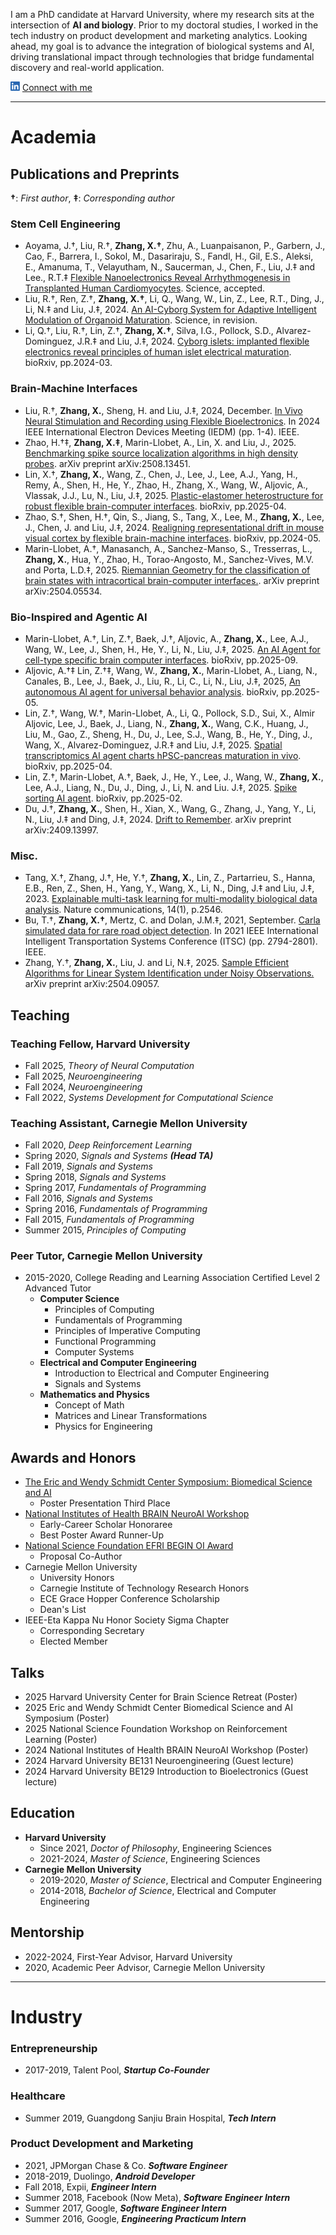 I am a PhD candidate at Harvard University, where my research sits at the intersection of **AI and biology**. Prior to my doctoral studies, I worked in the tech industry on product development and marketing analytics. Looking ahead, my goal is to advance the integration of biological systems and AI, driving translational impact through technologies that bridge fundamental discovery and real-world application.


[![LinkedIn](In-blue.png)](https://www.linkedin.com/in/xinhez/)  [Connect with me](https://www.linkedin.com/in/xinhez/)

* * *

# Academia

## Publications and Preprints

**&dagger;**: *First author*, **&Dagger;**: *Corresponding author*

### Stem Cell Engineering
- Aoyama, J.&dagger;, Liu, R.&dagger;, **Zhang, X.&dagger;**, Zhu, A., Luanpaisanon, P., Garbern, J., Cao, F., Barrera, I., Sokol, M., Dasariraju, S., Fandl, H., Gil, E.S., Aleksi, E., Amanuma, T., Velayutham, N., Saucerman, J., Chen, F., Liu, J.&Dagger; and Lee., R.T.&Dagger; [Flexible Nanoelectronics Reveal Arrhythmogenesis in Transplanted Human Cardiomyocytes](). Science, accepted.
- Liu, R.&dagger;, Ren, Z.&dagger;, **Zhang, X.&dagger;**, Li, Q., Wang, W., Lin, Z., Lee, R.T., Ding, J., Li, N.&Dagger; and Liu, J.&Dagger;, 2024. [An AI-Cyborg System for Adaptive Intelligent Modulation of Organoid Maturation](https://www.biorxiv.org/content/10.1101/2024.12.07.627355v1). Science, in revision.
- Li, Q.&dagger;, Liu, R.&dagger;, Lin, Z.&dagger;, **Zhang, X.&dagger;**, Silva, I.G., Pollock, S.D., Alvarez-Dominguez, J.R.&Dagger; and Liu, J.&Dagger;, 2024. [Cyborg islets: implanted flexible electronics reveal principles of human islet electrical maturation](https://www.biorxiv.org/content/10.1101/2024.03.18.585551v1). bioRxiv, pp.2024-03.

### Brain-Machine Interfaces
- Liu, R.&dagger;, **Zhang, X.**, Sheng, H. and Liu, J.&Dagger;, 2024, December. [In Vivo Neural Stimulation and Recording using Flexible Bioelectronics](https://ieeexplore.ieee.org/document/10873414). In 2024 IEEE International Electron Devices Meeting (IEDM) (pp. 1-4). IEEE.
- Zhao, H.&dagger;&Dagger;, **Zhang, X.&Dagger;**,  Marin-Llobet, A., Lin, X. and Liu, J., 2025. [Benchmarking spike source localization algorithms in high density probes](https://arxiv.org/abs/2508.13451). arXiv preprint arXiv:2508.13451.
- Lin, X.&dagger;, **Zhang, X.**, Wang, Z., Chen, J., Lee, J., Lee, A.J., Yang, H., Remy, A., Shen, H., He, Y., Zhao, H., Zhang, X., Wang, W., Aljovic, A., Vlassak, J.J., Lu, N., Liu, J.&Dagger;, 2025. [Plastic-elastomer heterostructure for robust flexible brain-computer interfaces](https://www.biorxiv.org/content/10.1101/2025.04.29.651325v1). bioRxiv, pp.2025-04.
- Zhao, S.&dagger;, Shen, H.&dagger;, Qin, S., Jiang, S., Tang, X., Lee, M., **Zhang, X.**, Lee, J., Chen, J. and Liu, J.&Dagger;, 2024. [Realigning representational drift in mouse visual cortex by flexible brain-machine interfaces](https://www.biorxiv.org/content/10.1101/2024.05.23.595627v1). bioRxiv, pp.2024-05.
- Marin-Llobet, A.&dagger;, Manasanch, A., Sanchez-Manso, S., Tresserras, L., **Zhang, X.**, Hua, Y., Zhao, H., Torao-Angosto, M., Sanchez-Vives, M.V. and Porta, L.D.&Dagger;, 2025. [Riemannian Geometry for the classification of brain states with intracortical brain-computer interfaces.](https://arxiv.org/abs/2504.05534). arXiv preprint arXiv:2504.05534.

### Bio-Inspired and Agentic AI
- Marin-Llobet, A.&dagger;, Lin, Z.&dagger;, Baek, J.&dagger;, Aljovic, A., **Zhang, X.**, Lee, A.J., Wang, W., Lee, J., Shen, H., He, Y., Li, N., Liu, J.&Dagger;, 2025. [An AI Agent for cell-type specific brain computer interfaces](https://www.biorxiv.org/content/10.1101/2025.09.11.675660v1). bioRxiv, pp.2025-09.
- Aljovic, A.&dagger;&Dagger;  Lin, Z.&dagger;&Dagger;, Wang, W., **Zhang, X.**, Marin-Llobet, A., Liang, N., Canales, B., Lee, J., Baek, J., Liu, R., Li, C., Li, N., Liu, J.&Dagger;, 2025, [An autonomous AI agent for universal behavior analysis](https://www.biorxiv.org/content/10.1101/2025.05.15.653585v1). bioRxiv, pp.2025-05.
- Lin, Z.&dagger;, Wang, W.&dagger;, Marin-Llobet, A., Li, Q., Pollock, S.D., Sui, X., Almir Aljovic, Lee, J., Baek, J., Liang, N., **Zhang, X.**, Wang, C.K., Huang, J., Liu, M., Gao, Z., Sheng, H., Du, J., Lee, S.J., Wang, B., He, Y., Ding, J., Wang, X., Alvarez-Dominguez, J.R.&Dagger; and Liu, J.&Dagger;, 2025. [Spatial transcriptomics AI agent charts hPSC-pancreas maturation in vivo](https://www.biorxiv.org/content/10.1101/2025.04.01.646731v1). bioRxiv, pp.2025-04.
- Lin, Z.&dagger;, Marin-Llobet, A.&dagger;, Baek, J., He, Y., Lee, J., Wang, W., **Zhang, X.**, Lee, A.J., Liang, N., Du, J., Ding, J., Li, N. and Liu. J.&Dagger;, 2025. [Spike sorting AI agent](https://www.biorxiv.org/content/10.1101/2025.02.11.637754v1). bioRxiv, pp.2025-02.
- Du, J.&dagger;, **Zhang, X.**, Shen, H., Xian, X., Wang, G., Zhang, J., Yang, Y., Li, N., Liu, J.&Dagger; and Ding, J.&Dagger;, 2024. [Drift to Remember](https://arxiv.org/abs/2409.13997v1). arXiv preprint arXiv:2409.13997.

### Misc.
- Tang, X.&dagger;, Zhang, J.&dagger;, He, Y.&dagger;, **Zhang, X.**, Lin, Z., Partarrieu, S., Hanna, E.B., Ren, Z., Shen, H., Yang, Y., Wang, X., Li, N., Ding, J.&Dagger; and Liu, J.&Dagger;, 2023. [Explainable multi-task learning for multi-modality biological data analysis](https://www.nature.com/articles/s41467-023-37477-x). Nature communications, 14(1), p.2546.
- Bu, T.&dagger;, **Zhang, X.&dagger;**, Mertz, C. and Dolan, J.M.&Dagger;, 2021, September. [Carla simulated data for rare road object detection](https://ieeexplore.ieee.org/document/9564932). In 2021 IEEE International Intelligent Transportation Systems Conference (ITSC) (pp. 2794-2801). IEEE.
- Zhang, Y.&dagger;, **Zhang, X.**, Liu, J. and Li, N.&Dagger;, 2025. [Sample Efficient Algorithms for Linear System Identification under Noisy Observations.](https://arxiv.org/abs/2504.09057) arXiv preprint arXiv:2504.09057.


## Teaching

### Teaching Fellow, Harvard University
- Fall 2025, *Theory of Neural Computation*
- Fall 2025, *Neuroengineering*
- Fall 2024, *Neuroengineering*
- Fall 2022, *Systems Development for Computational Science*

### Teaching Assistant, Carnegie Mellon University
- Fall 2020, *Deep Reinforcement Learning*
- Spring 2020, *Signals and Systems* ***(Head TA)***
- Fall 2019, *Signals and Systems*
- Spring 2018, *Signals and Systems*
- Spring 2017, *Fundamentals of Programming*
- Fall 2016, *Signals and Systems*
- Spring 2016, *Fundamentals of Programming*
- Fall 2015, *Fundamentals of Programming* 
- Summer 2015, *Principles of Computing*

### Peer Tutor,  Carnegie Mellon University
- 2015-2020, College Reading and Learning Association Certified Level 2 Advanced Tutor
  - **Computer Science**
    - Principles of Computing
    - Fundamentals of Programming
    - Principles of Imperative Computing
    - Functional Programming
    - Computer Systems
  - **Electrical and Computer Engineering**
    - Introduction to Electrical and Computer Engineering
    - Signals and Systems
  - **Mathematics and Physics**
    - Concept of Math
    - Matrices and Linear Transformations
    - Physics for Engineering


## Awards and Honors
- [The Eric and Wendy Schmidt Center Symposium: Biomedical Science and AI](https://www.ericandwendyschmidtcenter.org/symposia/ewsc-symposium-2025)
  - Poster Presentation Third Place
- [National Institutes of Health BRAIN NeuroAI Workshop](https://n4solutionsllc.com/brain-program-book/)
  - Early-Career Scholar Honoraree
  - Best Poster Award Runner-Up
- [National Science Foundation EFRI BEGIN OI Award](https://www.nsf.gov/awardsearch/showAward?AWD_ID=2422348&HistoricalAwards=false)
  - Proposal Co-Author
- Carnegie Mellon University
  - University Honors
  - Carnegie Institute of Technology Research Honors
  - ECE Grace Hopper Conference Scholarship
  - Dean's List
- IEEE-Eta Kappa Nu Honor Society Sigma Chapter
  - Corresponding Secretary 
  - Elected Member


## Talks
- 2025 Harvard University Center for Brain Science Retreat (Poster)
- 2025 Eric and Wendy Schmidt Center Biomedical Science and AI Symposium (Poster)
- 2025 National Science Foundation Workshop on Reinforcement Learning (Poster)
- 2024 National Institutes of Health BRAIN NeuroAI Workshop (Poster)
- 2024 Harvard University BE131 Neuroengineering (Guest lecture)
- 2024 Harvard University BE129 Introduction to Bioelectronics (Guest lecture)


## Education
- **Harvard University**
  - Since 2021, *Doctor of Philosophy*, Engineering Sciences
  - 2021-2024, *Master of Science*, Engineering Sciences
- **Carnegie Mellon University**
  - 2019-2020, *Master of Science*, Electrical and Computer Engineering
  - 2014-2018, *Bachelor of Science*, Electrical and Computer Engineering


## Mentorship
- 2022-2024, First-Year Advisor, Harvard University
- 2020, Academic Peer Advisor, Carnegie Mellon University


* * *

# Industry

### Entrepreneurship
- 2017-2019, Talent Pool, ***Startup Co-Founder***

### Healthcare
- Summer 2019, Guangdong Sanjiu Brain Hospital, ***Tech Intern***

### Product Development and Marketing
- 2021, JPMorgan Chase & Co. ***Software Engineer***
- 2018-2019, Duolingo, ***Android Developer***
- Fall 2018, Expii, ***Engineer Intern***
- Summer 2018, Facebook (Now Meta), ***Software Engineer Intern***
- Summer 2017, Google, ***Software Engineer Intern***
- Summer 2016, Google, ***Engineering Practicum Intern***
